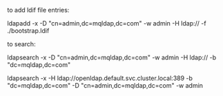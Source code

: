 to add ldif file entries:

ldapadd -x -D "cn=admin,dc=mqldap,dc=com" -w admin -H ldap:// -f ./bootstrap.ldif

to search:

ldapsearch -x -D "cn=admin,dc=mqldap,dc=com" -w admin -H ldap:// -b "dc=mqldap,dc=com"

ldapsearch -x -H ldap://openldap.default.svc.cluster.local:389 -b "dc=mqldap,dc=com" -D "cn=admin,dc=mqldap,dc=com" -w admin
